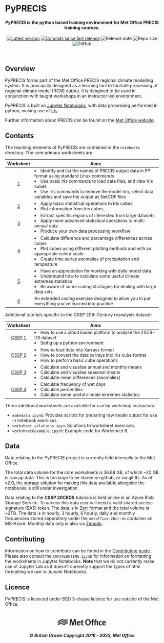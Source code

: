 # PyPRECIS

<h4 align="center">
PyPRECIS is the python based training environment for Met Office PRECIS training courses.
</h4>

<p align="center">
<!-- Github Sheilds - comment out until repo is public -->
<!-- https://shields.io/ is a good source of these -->
<a href="https://github.com/MetOffice/PyPRECIS/releases">
    <img src="https://img.shields.io/github/tag/MetOffice/PyPRECIS.svg"
        alt="Latest version" /></a>
<a href="https://github.com/MetOffice/PyPRECIS/commits/master">
     <img src="https://img.shields.io/github/commits-since/MetOffice/PyPRECIS/latest.svg"
          alt="Commits since last release" /></a>
<img src="https://img.shields.io/github/release-date/MetOffice/PyPRECIS.svg"
    alt="Release date" /></a>
<img src="https://img.shields.io/github/repo-size/MetOffice/PyPRECIS.svg"
    alt="Repo size" /></a>
<img alt="GitHub" src="https://img.shields.io/github/license/metoffice/PyPRECIS?style=flat">
    </p>
<br>



## Overview
PyPRECIS forms part of the Met Office PRECIS regional climate modelling system.  It is principally designed as a learning tool to faciliate processing of regional climate model (RCM) output.  It is desgined to be used in conjunction with taught workshops in an instructor led environment.

PyPRECIS is built on [Jupyter Notebooks](https://jupyter.org/), with data processing performed in python, making use of [Iris](https://scitools.org.uk/iris/docs/latest/).

Further information about PRECIS can be found on the [Met Office website](https://www.metoffice.gov.uk/precis).

## Contents
The teaching elements of PyPRECIS are contained in the `notebooks` directory. The core primary worksheets are:

Worksheet | Aims
:----: | -----------
[1](notebooks/worksheet1.ipynb) | <li>Identify and list the names of PRECIS output data in PP format using standard Linux commands</li><li>Use basic Iris commands to load data files, and view Iris cubes</li><li>Use Iris commands to remove the model rim, select data variables and save the output as NetCDF files</li>
[2](notebooks/worksheet2.ipynb) | <li>Apply basic statistical operations to Iris cubes</li><li>Plot information from Iris cubes</li>
[3](notebooks/worksheet3.ipynb) | <li>Extract specific regions of interested from large datasets</li><li>Apply more advanced statistical operations to multi-annual data</li><li>Produce your own data processing workflow</li>  
[4](notebooks/worksheet4.ipynb) | <li>Calculate difference and percentage differences across cubes</li><li>Plot cubes using different plotting methods and with an appropriate colour scale</li><li>Create time series anomalies of precipitation and tempeature</li>  
[5](notebooks/worksheet5.ipynb) | <li>Have an appreciation for working with daily model data</li><li>Understand how to calculate some useful climate extremes statistics</li><li>Be aware of some coding stratagies for dealing with large data sets</li></ul>  
[6](notebooks/worksheet6.ipynb) | An extended coding exercise designed to allow you to put everything you've learned into practise  

Additional tutorials specific to the CSSP 20th Century reanalysis dataset:

Worksheet | Aims
:----: | -----------
[CSSP 1](notebooks/CSSP_20CRDS_Tutorials/Introduction.ipynb) | <li>How to use a cloud based platform to analyse the 20CR-DS dataset</li><li>Settig up a python environment</li>
[CSSP 2](notebooks/CSSP_20CRDS_Tutorials/tutorial_1_data_access.ipynb) | <li>How to load data into Xarrays format</li><li>How to convert the data xarrays into iris cube format</li><li>How to perform basic cube operations</li>
[CSSP 3](notebooks/CSSP_20CRDS_Tutorials/tutorial_3_basic_analysis.ipynb) | <li>Calculate and visualise annual and monthly means</li><li>Calculate and visualise seasonal means</li><li>Calculate mean differences (anomalies)</li>
[CSSP 4](notebooks/CSSP_20CRDS_Tutorials/tutorial_4_advance_analysis.ipynb) | <li>Calculate frequency of wet days</li><li>Calculate percentiles</li><li>Calculate some useful climate extremes statistics</li>

Three additional worksheets are available for use by workshop instructors:

* `makedata.ipynb`: Provides scripts for preparing raw model output for use in notebook exercises.
* `worksheet_solutions.ipyn`: Solutions to worksheet exercices.
* `worksheet6example.ipynb`: Example code for Worksheet 6. 

## Data
Data relating to the PyPRECIS project is currently held internally to the Met Office.

The total data volume for the core worksheets is 36.68 GB, of which ~20 GB is raw pp data. This is too large to be stored on github, or via git lfs.
As of v2.0, the storage solution for making this data available alongside the notebooks is still under investgation.

Data relating to the **CSSP 20CRDS** tutorials is held online in an Azure Blob Storage Service. To access this data user will need a valid shared access signature (SAS) token.  The data is in [Zarr](https://zarr.readthedocs.io/en/stable/) format and the total volume is ~2TB. The data is in hourly, 3 hourly, 6 hourly, daily and monthly frequencies stored seperatrely under the `metoffice-20cr-ds` container on MS-Azure. Monthly data only is also via [Zenodo](https://zenodo.org/record/2558135).

## Contributing
Information on how to contribute can be found in the [Contributing guide](CONTRIBUTING.md).
Please also consult the `CONTRIBUTING.ipynb` for information on formatting the worksheets in Jupyter Notebooks.  **Note** that we do not currently make use of Jupyter Lab as it doesn't currently support the types of html formatting we use in Jupyter Notebooks.

## Licence
PyPRECIS is licenced under BSD 3-clause licence for use outside of the Met Office.

<h5 align="center">
<img src="notebooks/img/MO_MASTER_black_mono_for_light_backg_RBG.png" width="200" alt="Met Office"> <br>
&copy; British Crown Copyright 2018 - 2022, Met Office
</h5>

